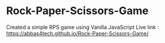 # Rock-Paper-Scissors-Game
Created a simple RPS game using Vanilla JavaScript
Live link : https://abbas4tech.github.io/Rock-Paper-Scissors-Game/
